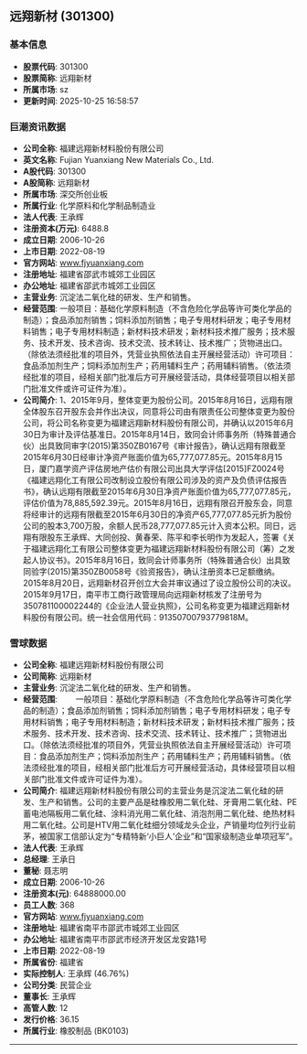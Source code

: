 ## 远翔新材 (301300)

### 基本信息

- **股票代码**: 301300
- **股票简称**: 远翔新材
- **所属市场**: sz
- **更新时间**: 2025-10-25 16:58:57

### 巨潮资讯数据

- **公司全称**: 福建远翔新材料股份有限公司
- **英文名称**: Fujian Yuanxiang New Materials Co., Ltd.
- **A股代码**: 301300
- **A股简称**: 远翔新材
- **所属市场**: 深交所创业板
- **所属行业**: 化学原料和化学制品制造业
- **法人代表**: 王承辉
- **注册资本(万元)**: 6488.8
- **成立日期**: 2006-10-26
- **上市日期**: 2022-08-19
- **官方网站**: www.fjyuanxiang.com
- **注册地址**: 福建省邵武市城郊工业园区
- **办公地址**: 福建省邵武市城郊工业园区
- **主营业务**: 沉淀法二氧化硅的研发、生产和销售。
- **经营范围**: 一般项目：基础化学原料制造（不含危险化学品等许可类化学品的制造）；食品添加剂销售；饲料添加剂销售；电子专用材料研发；电子专用材料销售；电子专用材料制造；新材料技术研发；新材料技术推广服务；技术服务、技术开发、技术咨询、技术交流、技术转让、技术推广；货物进出口。（除依法须经批准的项目外，凭营业执照依法自主开展经营活动）许可项目：食品添加剂生产；饲料添加剂生产；药用辅料生产；药用辅料销售。（依法须经批准的项目，经相关部门批准后方可开展经营活动，具体经营项目以相关部门批准文件或许可证件为准）。
- **公司简介**: 1、2015年9月，整体变更为股份公司。2015年8月16日，远翔有限全体股东召开股东会并作出决议，同意将公司由有限责任公司整体变更为股份公司，将公司名称变更为福建远翔新材料股份有限公司，并确认以2015年6月30日为审计及评估基准日。2015年8月14日，致同会计师事务所（特殊普通合伙）出具致同审字(2015)第350ZB0167号《审计报告》，确认远翔有限截至2015年6月30日经审计净资产账面价值为65,777,077.85元。2015年8月15日，厦门嘉学资产评估房地产估价有限公司出具大学评估[2015]FZ0024号《福建远翔化工有限公司改制设立股份有限公司涉及的资产及负债评估报告书》，确认远翔有限截至2015年6月30日净资产账面价值为65,777,077.85元，评估价值为78,885,592.39元。2015年8月16日，远翔有限召开股东会，同意将经审计的远翔有限截至2015年6月30日的净资产65,777,077.85元折为股份公司的股本3,700万股，余额人民币28,777,077.85元计入资本公积。同日，远翔有限股东王承辉、大同创投、黄春荣、陈平和李长明作为发起人，签署《关于福建远翔化工有限公司整体变更为福建远翔新材料股份有限公司（筹）之发起人协议书》。2015年8月16日，致同会计师事务所（特殊普通合伙）出具致同验字(2015)第350ZB0058号《验资报告》，确认注册资本已足额缴纳。2015年8月20日，远翔新材召开创立大会并审议通过了设立股份公司的决议。2015年9月17日，南平市工商行政管理局向远翔新材核发了注册号为350781100002244的《企业法人营业执照》，公司名称变更为福建远翔新材料股份有限公司。统一社会信用代码：91350700793779818M。

### 雪球数据

- **公司全称**: 福建远翔新材料股份有限公司
- **公司简称**: 远翔新材
- **主营业务**: 沉淀法二氧化硅的研发、生产和销售。
- **经营范围**: 　　一般项目：基础化学原料制造（不含危险化学品等许可类化学品的制造）；食品添加剂销售；饲料添加剂销售；电子专用材料研发；电子专用材料销售；电子专用材料制造；新材料技术研发；新材料技术推广服务；技术服务、技术开发、技术咨询、技术交流、技术转让、技术推广；货物进出口。（除依法须经批准的项目外，凭营业执照依法自主开展经营活动）许可项目：食品添加剂生产；饲料添加剂生产；药用辅料生产；药用辅料销售。（依法须经批准的项目，经相关部门批准后方可开展经营活动，具体经营项目以相关部门批准文件或许可证件为准）。
- **公司简介**: 福建远翔新材料股份有限公司的主营业务是沉淀法二氧化硅的研发、生产和销售。公司的主要产品是硅橡胶用二氧化硅、牙膏用二氧化硅、PE蓄电池隔板用二氧化硅、涂料消光用二氧化硅、消泡剂用二氧化硅、绝热材料用二氧化硅。公司是HTV用二氧化硅细分领域龙头企业，产销量均位列行业前茅，被国家工信部认定为“专精特新‘小巨人’企业”和“国家级制造业单项冠军”。
- **法人代表**: 王承辉
- **总经理**: 王承日
- **董秘**: 聂志明
- **成立日期**: 2006-10-26
- **注册资本(元)**: 64888000.00
- **员工人数**: 368
- **官方网站**: www.fjyuanxiang.com
- **注册地址**: 福建省南平市邵武市城郊工业园区
- **办公地址**: 福建省南平市邵武市经济开发区龙安路1号
- **上市日期**: 2022-08-19
- **所属省份**: 福建省
- **实际控制人**: 王承辉 (46.76%)
- **公司分类**: 民营企业
- **董事长**: 王承辉
- **高管人数**: 12
- **发行价格**: 36.15
- **所属行业**: 橡胶制品 (BK0103)

---